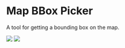# Map BBox Picker

A tool for getting a bounding box on the map.

![](https://user-images.githubusercontent.com/50857720/233822279-cee6e4b2-b951-466d-a069-291c221e679e.png)
![](https://user-images.githubusercontent.com/50857720/233822282-8c6a63a0-6f7b-43ea-95af-ff6a167928d4.png)
